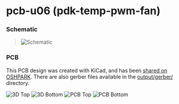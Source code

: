 # pcb-u06 (pdk-temp-pwm-fan)

### Schematic
> ![Schematic](https://github.com/serisman/pdk-temp-pwm-fan/blob/master/pcb-u06/output/Schematic.png?raw=true)

### PCB

This PCB design was created with KiCad, and has been [shared on OSHPARK](https://oshpark.com/shared_projects/2kFmPXyn).
There are also gerber files available in the [output/gerber/](output/gerber/) directory.

![3D Top](https://github.com/serisman/pdk-temp-pwm-fan/blob/master/pcb-u06/output/3D%20-%20Top.png?raw=true)
![3D Bottom](https://github.com/serisman/pdk-temp-pwm-fan/blob/master/pcb-u06/output/3D%20-%20Bottom.png?raw=true)
![PCB Top](https://github.com/serisman/pdk-temp-pwm-fan/blob/master/pcb-u06/output/PCB%20-%20Top.png?raw=true)
![PCB Bottom](https://github.com/serisman/pdk-temp-pwm-fan/blob/master/pcb-u06/output/PCB%20-%20Bottom.png?raw=true)
